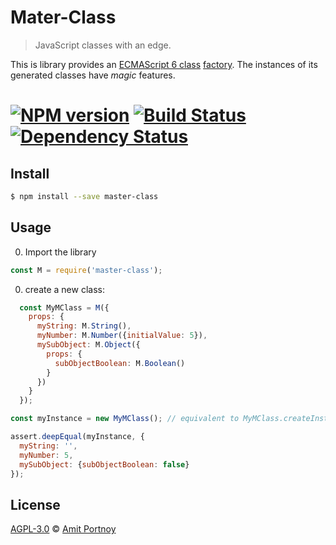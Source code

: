 # Mater-Class

> JavaScript classes with an edge.


This is library provides an [ECMAScript 6 class](https://developer.mozilla.org/en/docs/Web/JavaScript/Reference/Classes) [factory](https://en.wikipedia.org/wiki/Factory_%28object-oriented_programming%29). The instances of  its generated classes have *magic* features.

#  [![NPM version][npm-image]][npm-url] [![Build Status][travis-image]][travis-url] [![Dependency Status][daviddm-image]][daviddm-url]

## Install

```sh
$ npm install --save master-class
```


## Usage

0. Import the library
```js
const M = require('master-class');
```

0. create a new class:
```js
  const MyMClass = M({
    props: {
      myString: M.String(),
      myNumber: M.Number({initialValue: 5}),
      mySubObject: M.Object({
        props: {
          subObjectBoolean: M.Boolean()
        }
      })
    }
  });
```


```js
const myInstance = new MyMClass(); // equivalent to MyMClass.createInstance();

assert.deepEqual(myInstance, {
  myString: '',
  myNumber: 5,
  mySubObject: {subObjectBoolean: false}
});
```

## License

[AGPL-3.0](http://www.gnu.org/licenses/agpl-3.0.en.html) © [Amit Portnoy](https://github.com/amitport)

[npm-image]: https://badge.fury.io/js/master-class.svg
[npm-url]: https://npmjs.org/package/master-class
[travis-image]: https://travis-ci.org/CardForest/master-class.svg?branch=master
[travis-url]: https://travis-ci.org/CardForest/master-class
[daviddm-image]: https://david-dm.org/CardForest/master-class.svg?theme=shields.io
[daviddm-url]: https://david-dm.org/CardForest/master-class

